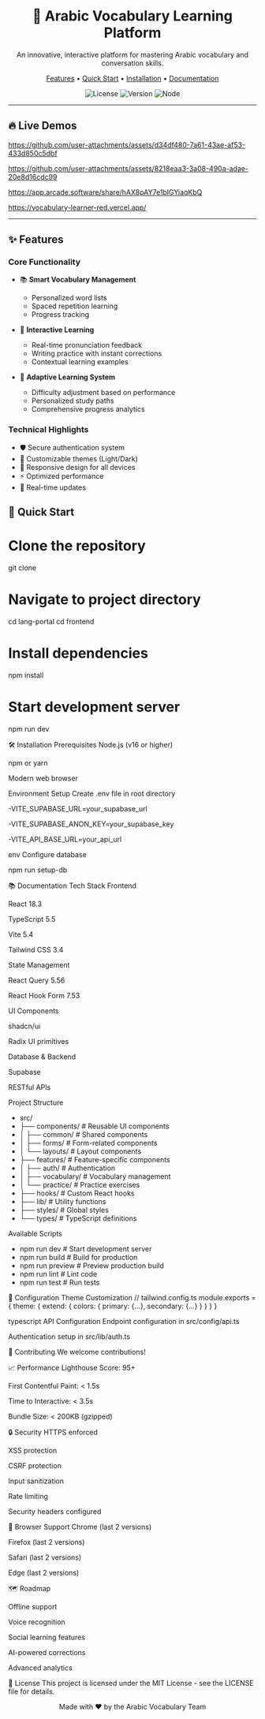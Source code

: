 <div align="center">

# 🎯 Arabic Vocabulary Learning Platform

An innovative, interactive platform for mastering Arabic vocabulary and conversation skills.

[Features](#features) • [Quick Start](#quick-start) • [Installation](#installation) • [Documentation](#documentation)

![License](https://img.shields.io/badge/license-MIT-blue)
![Version](https://img.shields.io/badge/version-1.0.0-green)
![Node](https://img.shields.io/badge/node-%3E%3D16.0.0-brightgreen)

</div>

---
## 🔥 Live Demos

https://github.com/user-attachments/assets/d34df480-7a61-43ae-af53-433d850c5dbf

https://github.com/user-attachments/assets/8218eaa3-3a08-490a-adae-20e8d16cdc99



https://app.arcade.software/share/hAX8pAY7e1blGYiaqKbQ


https://vocabulary-learner-red.vercel.app/

</div>

---

</div>

## ✨ Features

### Core Functionality
- 📚 **Smart Vocabulary Management**
  - Personalized word lists
  - Spaced repetition learning
  - Progress tracking
  
- 🎯 **Interactive Learning**
  - Real-time pronunciation feedback
  - Writing practice with instant corrections
  - Contextual learning examples
  
- 🔄 **Adaptive Learning System**
  - Difficulty adjustment based on performance
  - Personalized study paths
  - Comprehensive progress analytics

### Technical Highlights
- 🛡️ Secure authentication system
- 🎨 Customizable themes (Light/Dark)
- 📱 Responsive design for all devices
- ⚡ Optimized performance
- 🔄 Real-time updates

## 🚀 Quick Start


# Clone the repository
git clone <repository-url>


# Navigate to project directory
cd lang-portal
cd frontend

# Install dependencies
npm install

# Start development server
npm run dev

🛠️ Installation
Prerequisites
Node.js (v16 or higher)

npm or yarn

Modern web browser

Environment Setup
Create .env file in root directory

-VITE_SUPABASE_URL=your_supabase_url

-VITE_SUPABASE_ANON_KEY=your_supabase_key

-VITE_API_BASE_URL=your_api_url

env
Configure database

npm run setup-db


📚 Documentation
Tech Stack
Frontend

React 18.3

TypeScript 5.5

Vite 5.4

Tailwind CSS 3.4

State Management

React Query 5.56

React Hook Form 7.53

UI Components

shadcn/ui

Radix UI primitives

Database & Backend

Supabase

RESTful APIs

Project Structure
- src/
- ├── components/          # Reusable UI components
- │   ├── common/         # Shared components
- │   ├── forms/          # Form-related components
- │   └── layouts/        # Layout components
- ├── features/           # Feature-specific components
- │   ├── auth/          # Authentication
- │   ├── vocabulary/    # Vocabulary management
- │   └── practice/      # Practice exercises
- ├── hooks/             # Custom React hooks
- ├── lib/               # Utility functions
- ├── styles/           # Global styles
- └── types/            # TypeScript definitions


Available Scripts
- npm run dev          # Start development server
- npm run build        # Build for production
- npm run preview      # Preview production build
- npm run lint         # Lint code
- npm run test         # Run tests


🔧 Configuration
Theme Customization
// tailwind.config.ts
module.exports = {
  theme: {
    extend: {
      colors: {
        primary: {...},
        secondary: {...}
      }
    }
  }
}



typescript
API Configuration
Endpoint configuration in src/config/api.ts

Authentication setup in src/lib/auth.ts

🤝 Contributing
We welcome contributions! 

📈 Performance
Lighthouse Score: 95+

First Contentful Paint: < 1.5s

Time to Interactive: < 3.5s

Bundle Size: < 200KB (gzipped)

🔒 Security
HTTPS enforced

XSS protection

CSRF protection

Input sanitization

Rate limiting

Security headers configured

📱 Browser Support
Chrome (last 2 versions)

Firefox (last 2 versions)

Safari (last 2 versions)

Edge (last 2 versions)

🗺️ Roadmap

Offline support

Voice recognition

Social learning features

AI-powered corrections

Advanced analytics

📄 License
This project is licensed under the MIT License - see the LICENSE file for details.



<div align="center">

Made with ❤️ by the Arabic Vocabulary Team

</div>

